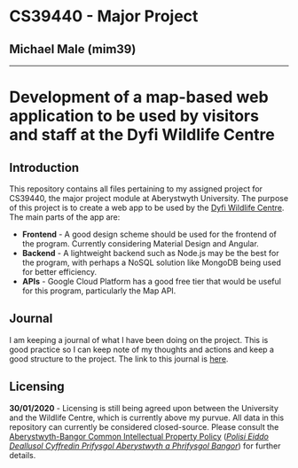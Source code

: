 # CS39440 - Major Project
## Michael Male (mim39)
---

# Development of a map-based web application to be used by visitors and staff at the Dyfi Wildlife Centre

## Introduction

This repository contains all files pertaining to my assigned project for CS39440, the major project module at Aberystwyth University. The purpose of this project is to create a web app to be used by the [Dyfi Wildlife Centre](https://www.montwt.co.uk/projects/dyfi-wildlife-centre). The main parts of the app are:

- **Frontend** - A good design scheme should be used for the frontend of the program. Currently considering Material Design and Angular.
- **Backend** - A lightweight backend such as Node.js may be the best for the program, with perhaps a NoSQL solution like MongoDB being used for better efficiency.
- **APIs** - Google Cloud Platform has a good free tier that would be useful for this program, particularly the Map API.

## Journal

I am keeping a journal of what I have been doing on the project. This is good practice so I can keep note of my thoughts and actions and keep a good structure to the project. The link to this journal is [here](https://www.michaelmale.com/cs39440.html).

## Licensing

**30/01/2020** - Licensing is still being agreed upon between the University and the Wildlife Centre, which is currently above my purvue. All data in this repository can currently be 
considered closed-source. Please consult the [Aberystwyth-Bangor Common Intellectual Property Policy](https://www.aber.ac.uk/en/hr/policy-and-procedure/au-and-bu/intellectual-property/) (*[Polisi Eiddo Deallusol Cyffredin Prifysgol Aberystwyth a Phrifysgol Bangor](https://www.aber.ac.uk/cy/hr/policy-and-procedure/au-and-bu/intellectual-property/)*) for further details.


